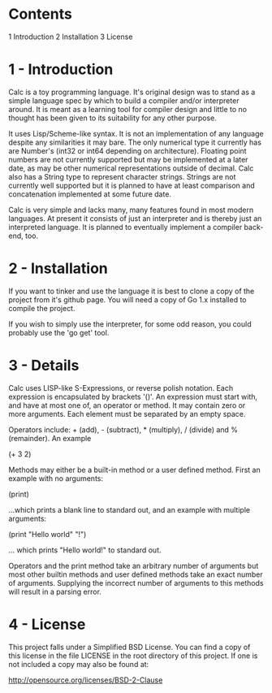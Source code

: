 Contents
========

1 Introduction
2 Installation
3 License

1 - Introduction
================

Calc is a toy programming language. It's original design was to stand as a
simple language spec by which to build a compiler and/or interpreter around.
It is meant as a learning tool for compiler design and little to no thought
has been given to its suitability for any other purpose.

It uses Lisp/Scheme-like syntax. It is not an implementation of any language
despite any similarities it may bare. The only numerical type it currently
has are Number's (int32 or int64 depending on architecture). Floating point
numbers are not currently supported but may be implemented at a later date,
as may be other numerical representations outside of decimal. Calc also has
a String type to represent character strings. Strings are not currently
well supported but it is planned to have at least comparison and concatenation
implemented at some future date.

Calc is very simple and lacks many, many features found in most modern
languages. At present it consists of just an interpreter and is thereby
just an interpreted language. It is planned to eventually implement a
compiler back-end, too.

2 - Installation
================

If you want to tinker and use the language it is best to clone a copy of the
project from it's github page. You will need a copy of Go 1.x installed to
compile the project.

If you wish to simply use the interpreter, for some odd reason, you could
probably use the 'go get' tool.

3 - Details
===========

Calc uses LISP-like S-Expressions, or reverse polish notation. Each expression
is encapsulated by brackets '()'. An expression must start with, and have at
most one of, an operator or method. It may contain zero or more arguments.
Each element must be separated by an empty space.

Operators include: + (add), - (subtract), * (multiply), / (divide) and
% (remainder). An example

(+ 3 2)

Methods may either be a built-in method or a user defined method. First an
example with no arguments:

(print)

...which prints a blank line to standard out, and an example with multiple
arguments:

(print "Hello world" "!")

... which prints "Hello world!" to standard out.

Operators and the print method take an arbitrary number of arguments but
most other builtin methods and user defined methods take an exact number of
arguments. Supplying the incorrect number of arguments to this methods will
result in a parsing error.


4 - License
===========
This project falls under a Simplified BSD License. You can find a copy of this
license in the file LICENSE in the root directory of this project. If one is
not included a copy may also be found at:

http://opensource.org/licenses/BSD-2-Clause
